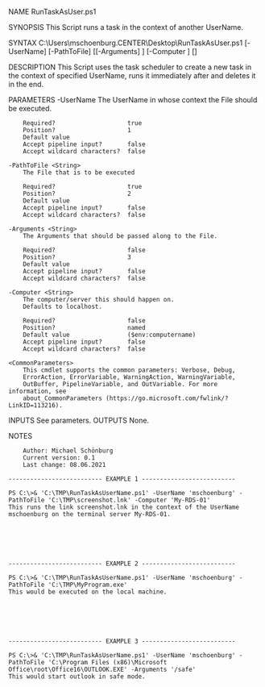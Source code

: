 
NAME
    RunTaskAsUser.ps1
    
SYNOPSIS
    This Script runs a task in the context of another UserName.
    
    
SYNTAX
    C:\Users\mschoenburg.CENTER\Desktop\RunTaskAsUser.ps1 [-UserName] <String> [-PathToFile] <String> [[-Arguments] <String>] [-Computer <String>] [<CommonParameters>]
    
    
DESCRIPTION
    This Script uses the task scheduler to create a new task in the context of specified UserName, runs it immediately after and deletes it in the end.
    

PARAMETERS
    -UserName <String>
        The UserName in whose context the File should be executed.
        
        Required?                    true
        Position?                    1
        Default value                
        Accept pipeline input?       false
        Accept wildcard characters?  false
        
    -PathToFile <String>
        The File that is to be executed
        
        Required?                    true
        Position?                    2
        Default value                
        Accept pipeline input?       false
        Accept wildcard characters?  false
        
    -Arguments <String>
        The Arguments that should be passed along to the File.
        
        Required?                    false
        Position?                    3
        Default value                
        Accept pipeline input?       false
        Accept wildcard characters?  false
        
    -Computer <String>
        The computer/server this should happen on.
        Defaults to localhost.
        
        Required?                    false
        Position?                    named
        Default value                ($env:computername)
        Accept pipeline input?       false
        Accept wildcard characters?  false
        
    <CommonParameters>
        This cmdlet supports the common parameters: Verbose, Debug,
        ErrorAction, ErrorVariable, WarningAction, WarningVariable,
        OutBuffer, PipelineVariable, and OutVariable. For more information, see
        about_CommonParameters (https://go.microsoft.com/fwlink/?LinkID=113216). 
    
INPUTS
    See parameters.
OUTPUTS
    None.
    
    
NOTES
    
    
        Author: Michael Schönburg
        Current version: 0.1
        Last change: 08.06.2021
    
    -------------------------- EXAMPLE 1 --------------------------
    
    PS C:\>& 'C:\TMP\RunTaskAsUserName.ps1' -UserName 'mschoenburg' -PathToFile 'C:\TMP\screenshot.lnk' -Computer 'My-RDS-01'
    This runs the link screenshot.lnk in the context of the UserName mschoenburg on the terminal server My-RDS-01.
    
    
    
    
    
    
    -------------------------- EXAMPLE 2 --------------------------
    
    PS C:\>& 'C:\TMP\RunTaskAsUserName.ps1' -UserName 'mschoenburg' -PathToFile 'C:\TMP\MyProgram.exe'
    This would be executed on the local machine.
    
    
    
    
    
    
    -------------------------- EXAMPLE 3 --------------------------
    
    PS C:\>& 'C:\TMP\RunTaskAsUserName.ps1' -UserName 'mschoenburg' -PathToFile 'C:\Program Files (x86)\Microsoft Office\root\Office16\OUTLOOK.EXE' -Arguments '/safe'
    This would start outlook in safe mode.
    
    
    
    
    
    
    
